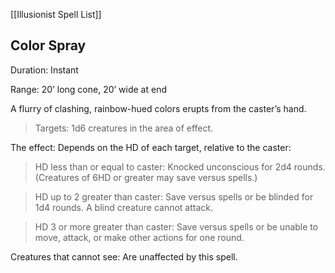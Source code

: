 [[Illusionist Spell List]]

## Color Spray                                             

Duration: Instant

Range: 20’ long cone, 20’ wide at end

A flurry of clashing, rainbow-hued colors erupts from the caster’s hand.

> Targets: 1d6 creatures in the area of effect.

The effect: Depends on the HD of each target, relative to the caster:

> HD less than or equal to caster: Knocked unconscious for 2d4 rounds. (Creatures of 6HD or greater may save versus spells.)

> HD up to 2 greater than caster: Save versus spells or be blinded for 1d4 rounds. A blind creature cannot attack.

> HD 3 or more greater than caster: Save versus spells or be unable to move, attack, or make other actions for one round.

Creatures that cannot see: Are unaffected by this spell.